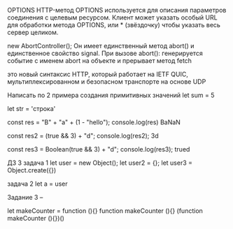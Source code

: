 OPTIONS
HTTP-метод OPTIONS используется для описания параметров соединения с целевым ресурсом. Клиент может указать особый URL для обработки метода OPTIONS, или * (звёздочку) чтобы указать весь сервер целиком.

 new AbortController();
 Он имеет единственный метод abort() и единственное свойство signal.
При вызове abort():
генерируется событие с именем abort на объекте и прерывает метод fetch

это новый синтаксис HTTP, который работает на IETF QUIC, мультиплексированном и безопасном транспорте на основе UDP

Написать по 2 примера создания примитивных значений
let sum = 5

let str = 'строка'

const res = "B" + "a" + (1 - "hello");
console.log(res)
BaNaN

const res2 = (true && 3) + "d";
console.log(res2); 
3d

const res3 = Boolean(true && 3) + "d";
console.log(res3);
trued



ДЗ 3
задача 1
let user = new Object(); 
let user2 = {};
let user3 = Object.create({})

задача 2
let a = user

Задание 3 – 

let makeCounter = function (){}
function makeCounter (){}
(function makeCounter (){})()